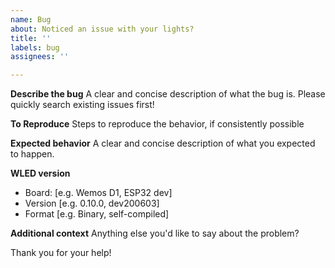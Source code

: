 ```yaml
---
name: Bug
about: Noticed an issue with your lights?
title: ''
labels: bug
assignees: ''

---
```


**Describe the bug**
A clear and concise description of what the bug is. Please quickly search existing issues first!

**To Reproduce**
Steps to reproduce the behavior, if consistently possible

**Expected behavior**
A clear and concise description of what you expected to happen.

**WLED version**
 - Board: [e.g. Wemos D1, ESP32 dev]
 - Version [e.g. 0.10.0, dev200603]
 - Format [e.g. Binary, self-compiled]

**Additional context**
Anything else you'd like to say about the problem?

Thank you for your help!
